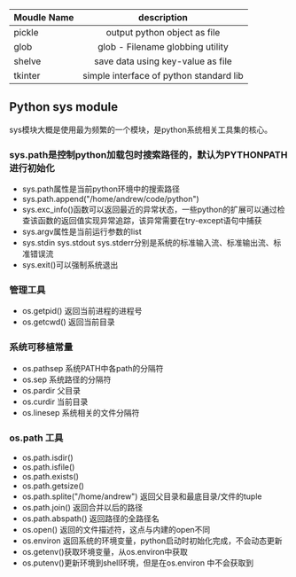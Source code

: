|Moudle Name   |         description         |
|------------- |:---------------------------:|
|pickle        | output python object as file|
|glob          |glob - Filename globbing utility|
|shelve        |save data using key-value as file|
|tkinter       |simple  interface of  python standard lib|


## Python sys module
sys模块大概是使用最为频繁的一个模块，是python系统相关工具集的核心。
### sys.path是控制python加载包时搜索路径的，默认为PYTHONPATH进行初始化
* sys.path属性是当前python环境中的搜索路径
* sys.path.append("/home/andrew/code/python")
* sys.exc_info()函数可以返回最近的异常状态，一些python的扩展可以通过检查该函数的返回值实现异常追踪，该异常需要在try-except语句中捕获
* sys.argv属性是当前运行参数的list
* sys.stdin sys.stdout sys.stderr分别是系统的标准输入流、标准输出流、标准错误流
* sys.exit()可以强制系统退出
### 管理工具
* os.getpid() 返回当前进程的进程号
* os.getcwd() 返回当前目录

### 系统可移植常量
* os.pathsep 系统PATH中各path的分隔符
* os.sep  系统路径的分隔符
* os.pardir 父目录
* os.curdir 当前目录
* os.linesep 系统相关的文件分隔符
### os.path  工具
* os.path.isdir()
* os.path.isfile()
* os.path.exists()
* os.path.getsize()
* os.path.splite("/home/andrew") 返回父目录和最底目录/文件的tuple
* os.path.join() 返回合并以后的路径
* os.path.abspath()  返回路径的全路径名
* os.open() 返回的文件描述符，这点与内建的open不同
* os.environ 返回系统的环境变量，python启动时初始化完成，不会动态更新
* os.getenv()获取环境变量，从os.environ中获取
* os.putenv()更新环境到shell环境，但是在os.environ 中不会获取到
